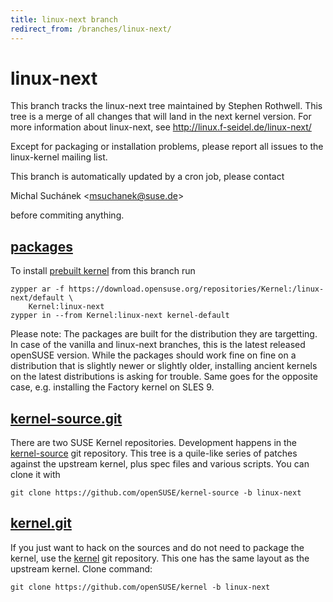 ```yaml
---
title: linux-next branch
redirect_from: /branches/linux-next/
---
```

# linux-next
This branch tracks the linux-next tree maintained by Stephen Rothwell.
This tree is a merge of all changes that will land in the next kernel
version.  For more information about linux-next, see
http://linux.f-seidel.de/linux-next/

Except for packaging or
installation problems, please report all issues to the linux-kernel
mailing list.

This branch is automatically updated by a cron job, please contact

Michal Suchánek <[msuchanek@suse.de](mailto:msuchanek@suse.de?subject=linux-next%20branch)>

before commiting anything.


## [packages](https://download.opensuse.org/repositories/Kernel:/linux-next)
To install
[prebuilt kernel](https://download.opensuse.org/repositories/Kernel:/linux-next)
from this branch run

```
zypper ar -f https://download.opensuse.org/repositories/Kernel:/linux-next/default \
    Kernel:linux-next
zypper in --from Kernel:linux-next kernel-default
```

Please note: The packages are built for the distribution they are
targetting. In case of the vanilla and linux-next branches, this is the
latest released openSUSE version. While the packages should work fine on
fine on a distribution that is slightly newer or slightly older,
installing ancient kernels on the latest distributions is asking for
trouble. Same goes for the opposite case, e.g. installing the Factory
kernel on SLES 9.

## [kernel-source.git](https://github.com/openSUSE/kernel-source/tree/linux-next)
There are two SUSE Kernel repositories. Development happens in the
[kernel-source](https://github.com/openSUSE/kernel-source/tree/linux-next)
git repository. This tree is a quile-like series of patches against the
upstream kernel, plus spec files and various scripts. You can clone it
with

```
git clone https://github.com/openSUSE/kernel-source -b linux-next
```

## [kernel.git](https://github.com/openSUSE/kernel/tree/linux-next)
If you just want to hack on the sources and do not need to package the
kernel, use the [kernel](https://github.com/openSUSE/kernel/tree/linux-next)
git repository. This one has the same layout as the upstream kernel. Clone
command:

```
git clone https://github.com/openSUSE/kernel -b linux-next
```


